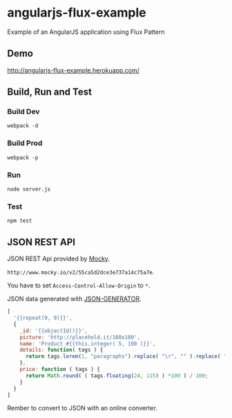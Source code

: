 # angularjs-flux-example
Example of an AngularJS application using Flux Pattern

## Demo
http://angularjs-flux-example.herokuapp.com/


## Build, Run and Test

### Build Dev

`webpack -d`

### Build Prod

`webpack -p`

### Run

`node server.js`

### Test

`npm test`


## JSON REST API

JSON REST Api provided by [Mocky](http://www.mocky.io/).

`http://www.mocky.io/v2/55ca5d2dce3e737a14c75a7e`.

You have to set `Access-Control-Allow-Origin` to `*`.



JSON data generated with [JSON-GENERATOR](http://www.json-generator.com/).
```javascript
[
  '{{repeat(9, 9)}}',
  {
    _id: '{{objectId()}}',
    picture: 'http://placehold.it/180x180',
    name: 'Product #{{this.integer( 5, 100 )}}',
    details: function( tags ) {
      return tags.lorem(1, "paragraphs").replace( "\r", "" ).replace( "\n", "" );
    },
    price: function ( tags ) {
      return Math.round( ( tags.floating(24, 115) ) *100 ) / 100;
    }
  }
]
```
Rember to convert to JSON with an online converter.